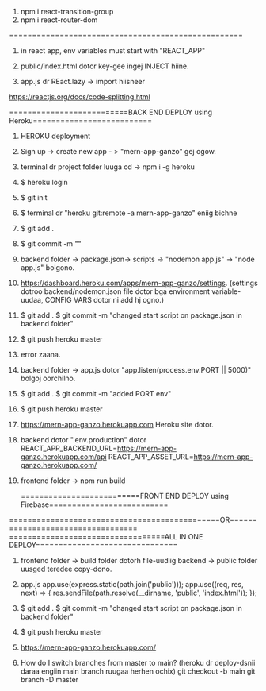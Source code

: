 1. npm i react-transition-group
2. npm i react-router-dom

===================================================

1. in react app, env variables must start with "REACT_APP"

2. public/index.html dotor key-gee ingej INJECT hiine.
   <script
     src="https://maps.googleapis.com/maps/api/js?key=%REACT_APP_GOOGLE_API_KEY%"
     async
     defer
   ></script>

3. app.js dr REact.lazy -> import hiisneer

<!-- Code Splitting
Bundling is great, but as your app grows, your bundle will grow too. Especially if you are including large third-party libraries. You need to keep an eye on the code you are including in your bundle so that you don’t accidentally make it so large that your app takes a long time to load. -->

https://reactjs.org/docs/code-splitting.html

==========================BACK END DEPLOY using Heroku==========================

1. HEROKU deployment
2. Sign up -> create new app - > "mern-app-ganzo" gej ogow.
3. terminal dr project folder luuga cd -> npm i -g heroku
4. $ heroku login
5. $ git init
6. $ terminal dr "heroku git:remote -a mern-app-ganzo" eniig bichne
7. $ git add .
8. $ git commit -m ""
9. backend folder -> package.json-> scripts -> "nodemon app.js" -> "node app.js" bolgono.
10. https://dashboard.heroku.com/apps/mern-app-ganzo/settings. (settings dotroo backend/nodemon.json file dotor bga environment variable-uudaa, CONFIG VARS dotor ni add hj ogno.)
11. $ git add . $ git commit -m "changed start script on package.json in backend folder"
12. $ git push heroku master
13. error zaana.
14. backend folder -> app.js dotor "app.listen(process.env.PORT || 5000)" bolgoj oorchilno.
15. $ git add . $ git commit -m "added PORT env"
16. $ git push heroku master
17. https://mern-app-ganzo.herokuapp.com Heroku site dotor.
18. backend dotor ".env.production" dotor
    REACT_APP_BACKEND_URL=https://mern-app-ganzo.herokuapp.com/api
    REACT_APP_ASSET_URL=https://mern-app-ganzo.herokuapp.com/
19. frontend folder -> npm run build

    ==========================FRONT END DEPLOY using Firebase==========================

==============================================OR==================================
==================================ALL IN ONE DEPLOY===============================

1. frontend folder -> build folder dotorh file-uudiig backend -> public folder uusged teredee copy-dono.
2. app.js
   app.use(express.static(path.join('public')));
   app.use((req, res, next) => {
   res.sendFile(path.resolve(\_\_dirname, 'public', 'index.html'));
   });

3. $ git add . $ git commit -m "changed start script on package.json in backend folder"
4. $ git push heroku master
5. https://mern-app-ganzo.herokuapp.com/
6. How do I switch branches from master to main? (heroku dr deploy-dsnii daraa engiin main branch ruugaa herhen ochix)
   git checkout -b main
   git branch -D master
